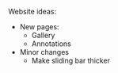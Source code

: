 Website ideas:
- New pages:
    - Gallery 
    - Annotations 
- Minor changes
    - Make sliding bar thicker